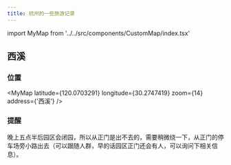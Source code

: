 ```yaml
---
title: 杭州的一些旅游记录
---
```


import MyMap from '../../src/components/CustomMap/index.tsx'

## 西溪

### 位置

<MyMap 
    latitude={120.0703291}
    longitude={30.2747419}
    zoom={14}
    address={'西溪'}
/>

### 提醒

晚上五点半后园区会闭园，所以从正门是出不去的，需要稍微绕一下，从正门的停车场旁小路出去（可以跟随人群，早的话园区正门还会有人，可以询问下相关信息）。